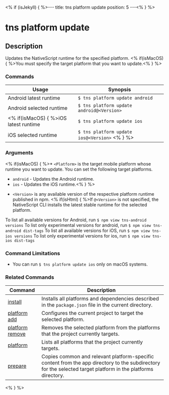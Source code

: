 <% if (isJekyll) { %>---
title: tns platform update
position: 5
---<% } %>

# tns platform update

## Description

Updates the NativeScript runtime for the specified platform. <% if(isMacOS) { %>You must specify the target platform that you want to update.<% } %>

### Commands

Usage | Synopsis
------|-------
Android latest runtime |`$ tns platform update android`
Android selected runtime | `$ tns platform update android@<Version>`
<% if(isMacOS) { %>iOS latest runtime | `$ tns platform update ios`
iOS selected runtime | `$ tns platform update ios@<Version>` <% } %>

### Arguments

<% if(isMacOS) { %>* `<Platform>` is the target mobile platform whose runtime you want to update. You can set the following target platforms.
  + `android` - Updates the Android runtime.
  + `ios` - Updates the iOS runtime.<% } %>
* `<Version>` is any available version of the respective platform runtime published in npm. <% if(isHtml) { %>If `@<Version>` is not specified, the NativeScript CLI installs the latest stable runtime for the selected platform.

To list all available versions for Android, run `$ npm view tns-android versions`
To list only experimental versions for android, run `$ npm view tns-android dist-tags`
To list all available versions for iOS, run `$ npm view tns-ios versions`
To list only experimental versions for ios, run `$ npm view tns-ios dist-tags`

### Command Limitations

* You can run `$ tns platform update ios` only on macOS systems.

### Related Commands

Command | Description
----------|----------
[install](install.html) | Installs all platforms and dependencies described in the `package.json` file in the current directory.
[platform add](platform-add.html) | Configures the current project to target the selected platform.
[platform remove](platform-remove.html) | Removes the selected platform from the platforms that the project currently targets.
[platform](platform.html) | Lists all platforms that the project currently targets.
[prepare](prepare.html) | Copies common and relevant platform-specific content from the app directory to the subdirectory for the selected target platform in the platforms directory.
<% } %>
